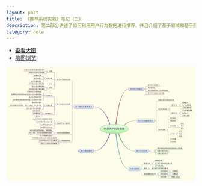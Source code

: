 ```yaml
---
layout: post
title: 《推荐系统实践》笔记（二）
description: 第二部分讲述了如何利用用户行为数据进行推荐，并且介绍了基于领域和基于图的推荐算法，这一部分是此书的核心内容之一。
category: note
---
```


* [查看大图](/images/note/recommended-system-2.png "查看大图")
* [脑图浏览](http://mindpedia.appspot.com/m?url=http://madagang.com/mindmap/recommended-system-2.mm "脑图浏览")

![](/images/note/recommended-system-2_m.png "推荐系统（二）")
